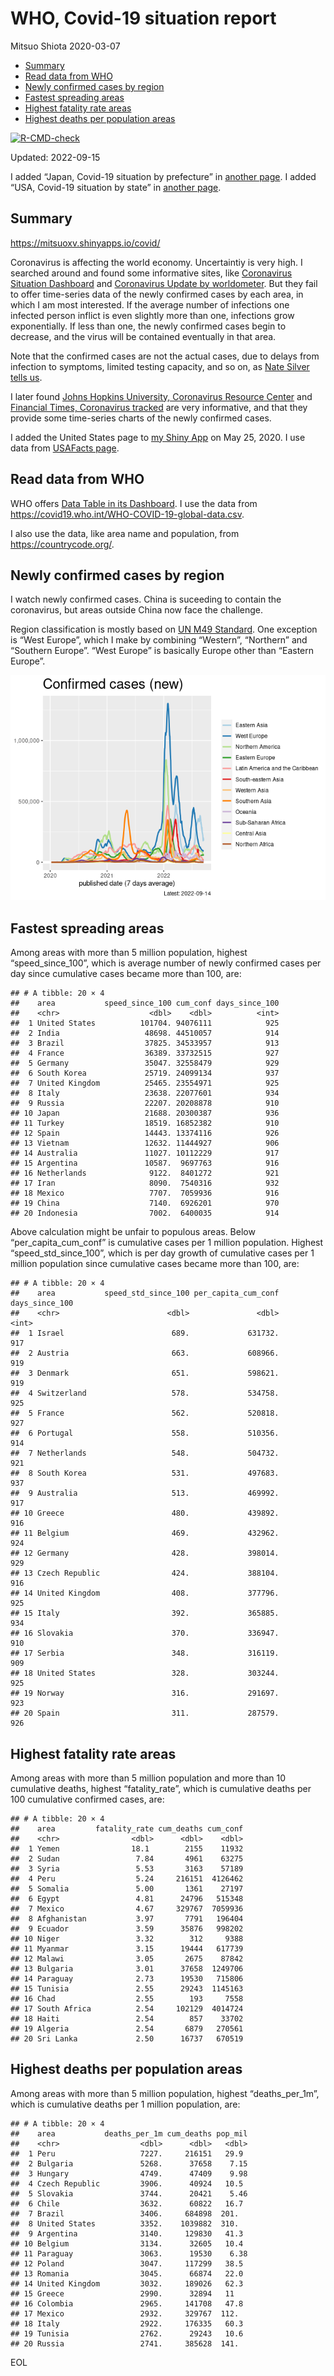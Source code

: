 WHO, Covid-19 situation report
================
Mitsuo Shiota
2020-03-07

-   <a href="#summary" id="toc-summary">Summary</a>
-   <a href="#read-data-from-who" id="toc-read-data-from-who">Read data from
    WHO</a>
-   <a href="#newly-confirmed-cases-by-region"
    id="toc-newly-confirmed-cases-by-region">Newly confirmed cases by
    region</a>
-   <a href="#fastest-spreading-areas"
    id="toc-fastest-spreading-areas">Fastest spreading areas</a>
-   <a href="#highest-fatality-rate-areas"
    id="toc-highest-fatality-rate-areas">Highest fatality rate areas</a>
-   <a href="#highest-deaths-per-population-areas"
    id="toc-highest-deaths-per-population-areas">Highest deaths per
    population areas</a>

<!-- badges: start -->

[![R-CMD-check](https://github.com/mitsuoxv/covid/actions/workflows/R-CMD-check.yaml/badge.svg)](https://github.com/mitsuoxv/covid/actions/workflows/R-CMD-check.yaml)
<!-- badges: end -->

Updated: 2022-09-15

I added “Japan, Covid-19 situation by prefecture” in [another
page](Japan.md). I added “USA, Covid-19 situation by state” in [another
page](USA.md).

## Summary

<https://mitsuoxv.shinyapps.io/covid/>

Coronavirus is affecting the world economy. Uncertaintiy is very high. I
searched around and found some informative sites, like [Coronavirus
Situation
Dashboard](https://who.maps.arcgis.com/apps/opsdashboard/index.html#/c88e37cfc43b4ed3baf977d77e4a0667)
and [Coronavirus Update by
worldometer](https://www.worldometers.info/coronavirus/). But they fail
to offer time-series data of the newly confirmed cases by each area, in
which I am most interested. If the average number of infections one
infected person inflict is even slightly more than one, infections grow
exponentially. If less than one, the newly confirmed cases begin to
decrease, and the virus will be contained eventually in that area.

Note that the confirmed cases are not the actual cases, due to delays
from infection to symptoms, limited testing capacity, and so on, as
[Nate Silver tells
us](https://fivethirtyeight.com/features/coronavirus-case-counts-are-meaningless/).

I later found [Johns Hopkins University, Coronavirus Resource
Center](https://coronavirus.jhu.edu/) and [Financial Times, Coronavirus
tracked](https://www.ft.com/content/a26fbf7e-48f8-11ea-aeb3-955839e06441)
are very informative, and that they provide some time-series charts of
the newly confirmed cases.

I added the United States page to [my Shiny
App](https://mitsuoxv.shinyapps.io/covid/) on May 25, 2020. I use data
from [USAFacts
page](https://usafacts.org/visualizations/coronavirus-covid-19-spread-map/).

## Read data from WHO

WHO offers [Data Table in its Dashboard](https://covid19.who.int/table).
I use the data from
<https://covid19.who.int/WHO-COVID-19-global-data.csv>.

I also use the data, like area name and population, from
<https://countrycode.org/>.

## Newly confirmed cases by region

I watch newly confirmed cases. China is suceeding to contain the
coronavirus, but areas outside China now face the challenge.

Region classification is mostly based on [UN M49
Standard](https://unstats.un.org/unsd/methodology/m49/). One exception
is “West Europe”, which I make by combining “Western”, “Northern” and
“Southern Europe”. “West Europe” is basically Europe other than “Eastern
Europe”.

![](README_files/figure-gfm/chart-1.png)<!-- -->

## Fastest spreading areas

Among areas with more than 5 million population, highest
“speed_since_100”, which is average number of newly confirmed cases per
day since cumulative cases became more than 100, are:

    ## # A tibble: 20 × 4
    ##    area           speed_since_100 cum_conf days_since_100
    ##    <chr>                    <dbl>    <dbl>          <int>
    ##  1 United States          101704. 94076111            925
    ##  2 India                   48698. 44510057            914
    ##  3 Brazil                  37825. 34533957            913
    ##  4 France                  36389. 33732515            927
    ##  5 Germany                 35047. 32558479            929
    ##  6 South Korea             25719. 24099134            937
    ##  7 United Kingdom          25465. 23554971            925
    ##  8 Italy                   23638. 22077601            934
    ##  9 Russia                  22207. 20208878            910
    ## 10 Japan                   21688. 20300387            936
    ## 11 Turkey                  18519. 16852382            910
    ## 12 Spain                   14443. 13374116            926
    ## 13 Vietnam                 12632. 11444927            906
    ## 14 Australia               11027. 10112229            917
    ## 15 Argentina               10587.  9697763            916
    ## 16 Netherlands              9122.  8401272            921
    ## 17 Iran                     8090.  7540316            932
    ## 18 Mexico                   7707.  7059936            916
    ## 19 China                    7140.  6926201            970
    ## 20 Indonesia                7002.  6400035            914

Above calculation might be unfair to populous areas. Below
“per_capita_cum_conf” is cumulative cases per 1 million population.
Highest “speed_std_since_100”, which is per day growth of cumulative
cases per 1 million population since cumulative cases became more than
100, are:

    ## # A tibble: 20 × 4
    ##    area           speed_std_since_100 per_capita_cum_conf days_since_100
    ##    <chr>                        <dbl>               <dbl>          <int>
    ##  1 Israel                        689.             631732.            917
    ##  2 Austria                       663.             608966.            919
    ##  3 Denmark                       651.             598621.            919
    ##  4 Switzerland                   578.             534758.            925
    ##  5 France                        562.             520818.            927
    ##  6 Portugal                      558.             510356.            914
    ##  7 Netherlands                   548.             504732.            921
    ##  8 South Korea                   531.             497683.            937
    ##  9 Australia                     513.             469992.            917
    ## 10 Greece                        480.             439892.            916
    ## 11 Belgium                       469.             432962.            924
    ## 12 Germany                       428.             398014.            929
    ## 13 Czech Republic                424.             388104.            916
    ## 14 United Kingdom                408.             377796.            925
    ## 15 Italy                         392.             365885.            934
    ## 16 Slovakia                      370.             336947.            910
    ## 17 Serbia                        348.             316119.            909
    ## 18 United States                 328.             303244.            925
    ## 19 Norway                        316.             291697.            923
    ## 20 Spain                         311.             287579.            926

## Highest fatality rate areas

Among areas with more than 5 million population and more than 10
cumulative deaths, highest “fatality_rate”, which is cumulative deaths
per 100 cumulative confirmed cases, are:

    ## # A tibble: 20 × 4
    ##    area         fatality_rate cum_deaths cum_conf
    ##    <chr>                <dbl>      <dbl>    <dbl>
    ##  1 Yemen                18.1        2155    11932
    ##  2 Sudan                 7.84       4961    63275
    ##  3 Syria                 5.53       3163    57189
    ##  4 Peru                  5.24     216151  4126462
    ##  5 Somalia               5.00       1361    27197
    ##  6 Egypt                 4.81      24796   515348
    ##  7 Mexico                4.67     329767  7059936
    ##  8 Afghanistan           3.97       7791   196404
    ##  9 Ecuador               3.59      35876   998202
    ## 10 Niger                 3.32        312     9388
    ## 11 Myanmar               3.15      19444   617739
    ## 12 Malawi                3.05       2675    87842
    ## 13 Bulgaria              3.01      37658  1249706
    ## 14 Paraguay              2.73      19530   715806
    ## 15 Tunisia               2.55      29243  1145163
    ## 16 Chad                  2.55        193     7558
    ## 17 South Africa          2.54     102129  4014724
    ## 18 Haiti                 2.54        857    33702
    ## 19 Algeria               2.54       6879   270561
    ## 20 Sri Lanka             2.50      16737   670519

## Highest deaths per population areas

Among areas with more than 5 million population, highest
“deaths_per_1m”, which is cumulative deaths per 1 million population,
are:

    ## # A tibble: 20 × 4
    ##    area           deaths_per_1m cum_deaths pop_mil
    ##    <chr>                  <dbl>      <dbl>   <dbl>
    ##  1 Peru                   7227.     216151   29.9 
    ##  2 Bulgaria               5268.      37658    7.15
    ##  3 Hungary                4749.      47409    9.98
    ##  4 Czech Republic         3906.      40924   10.5 
    ##  5 Slovakia               3744.      20421    5.46
    ##  6 Chile                  3632.      60822   16.7 
    ##  7 Brazil                 3406.     684898  201.  
    ##  8 United States          3352.    1039882  310.  
    ##  9 Argentina              3140.     129830   41.3 
    ## 10 Belgium                3134.      32605   10.4 
    ## 11 Paraguay               3063.      19530    6.38
    ## 12 Poland                 3047.     117299   38.5 
    ## 13 Romania                3045.      66874   22.0 
    ## 14 United Kingdom         3032.     189026   62.3 
    ## 15 Greece                 2990.      32894   11   
    ## 16 Colombia               2965.     141708   47.8 
    ## 17 Mexico                 2932.     329767  112.  
    ## 18 Italy                  2922.     176335   60.3 
    ## 19 Tunisia                2762.      29243   10.6 
    ## 20 Russia                 2741.     385628  141.

EOL
